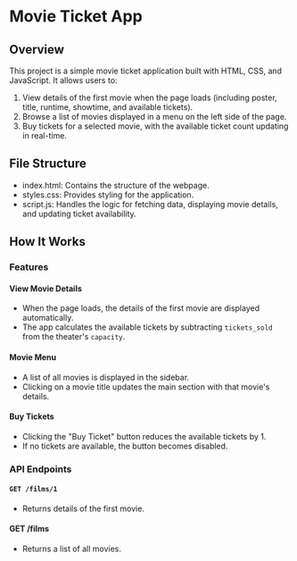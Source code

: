 # Movie Ticket App

## Overview

This project is a simple movie ticket application built with HTML, CSS, and JavaScript. It allows users to:

1. View details of the first movie when the page loads (including poster, title, runtime, showtime, and available tickets).
2. Browse a list of movies displayed in a menu on the left side of the page.
3. Buy tickets for a selected movie, with the available ticket count updating in real-time.


## File Structure

- index.html: Contains the structure of the webpage.
- styles.css: Provides styling for the application.
- script.js: Handles the logic for fetching data, displaying movie details, and updating ticket availability.

## How It Works

### Features

#### View Movie Details
- When the page loads, the details of the first movie are displayed automatically.
- The app calculates the available tickets by subtracting `tickets_sold` from the theater's `capacity`.

#### Movie Menu
- A list of all movies is displayed in the sidebar.
- Clicking on a movie title updates the main section with that movie's details.

#### Buy Tickets
- Clicking the "Buy Ticket" button reduces the available tickets by 1.
- If no tickets are available, the button becomes disabled.

### API Endpoints

#### `GET /films/1`
- Returns details of the first movie.

#### GET /films
- Returns a list of all movies.
  
